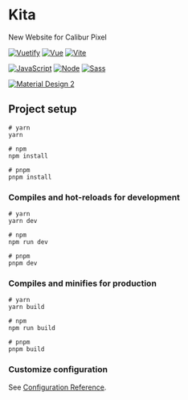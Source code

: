 # Kita

New Website for Calibur Pixel

[![Vuetify](https://img.shields.io/badge/-Vuetify-1867C0?style=for-the-badge&logo=vuetify&logoColor=white)](https://vuetifyjs.com/)
[![Vue](https://img.shields.io/badge/-Vue%203-4FC08D?style=for-the-badge&logo=vue.js&logoColor=white)](https://vuejs.org/)
[![Vite](https://img.shields.io/badge/-Vite%203-646CFF?style=for-the-badge&logo=vite&logoColor=white)](https://vitejs.dev/)

[![JavaScript](https://img.shields.io/badge/-JavaScript-F7DF1E?style=for-the-badge&logo=javascript&logoColor=black)](https://www.ecma-international.org/)
[![Node](https://img.shields.io/badge/-Node.js-339933?style=for-the-badge&logo=node.js&logoColor=white)](https://nodejs.org/)
[![Sass](https://img.shields.io/badge/-Sass-CC6699?style=for-the-badge&logo=sass&logoColor=white)](https://sass-lang.com/)

[![Material Design 2](https://img.shields.io/badge/-Material%20Design%202-00629B?style=for-the-badge&logo=material-design&logoColor=white)](https://m2.material.io/)


## Project setup

```
# yarn
yarn

# npm
npm install

# pnpm
pnpm install
```

### Compiles and hot-reloads for development

```
# yarn
yarn dev

# npm
npm run dev

# pnpm
pnpm dev
```

### Compiles and minifies for production

```
# yarn
yarn build

# npm
npm run build

# pnpm
pnpm build
```

### Customize configuration

See [Configuration Reference](https://vitejs.dev/config/).
